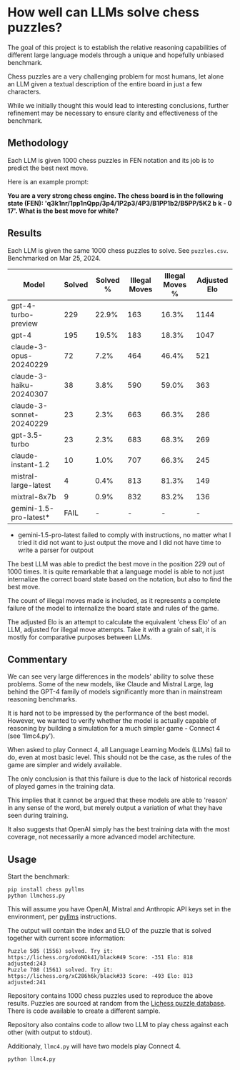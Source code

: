# How well can LLMs solve chess puzzles?

The goal of this project is to establish the relative reasoning capabilities of different large language models through a unique and hopefully unbiased benchmark.

Chess puzzles are a very challenging problem for most humans, let alone an LLM given a textual description of the entire board in just a few characters.

While we initially thought this would lead to interesting conclusions, further refinement may be necessary to ensure clarity and effectiveness of the benchmark.

## Methodology

Each LLM is given 1000 chess puzzles in FEN notation and its job is to predict the best next move.

Here is an example prompt:


**You are a very strong chess engine. The chess board is in the following state (FEN): 'q3k1nr/1pp1nQpp/3p4/1P2p3/4P3/B1PP1b2/B5PP/5K2 b k - 0 17'. 
What is the best move for white?**

## Results

Each LLM is given the same 1000 chess puzzles to solve. See `puzzles.csv`. Benchmarked on Mar 25, 2024.


| Model                    | Solved | Solved % | Illegal Moves | Illegal Moves % | Adjusted Elo |
|--------------------------|--------|----------|---------------|-----------------|--------------|
| gpt-4-turbo-preview      | 229    | 22.9%    | 163           | 16.3%           | 1144         |
| gpt-4                    | 195    | 19.5%    | 183           | 18.3%           | 1047         |
| claude-3-opus-20240229   | 72     | 7.2%     | 464           | 46.4%           | 521          |
| claude-3-haiku-20240307  | 38     | 3.8%     | 590           | 59.0%           | 363          |
| claude-3-sonnet-20240229 | 23     | 2.3%     | 663           | 66.3%           | 286          |
| gpt-3.5-turbo            | 23     | 2.3%     | 683           | 68.3%           | 269          |
| claude-instant-1.2       | 10     | 1.0%     | 707           | 66.3%           | 245          |
| mistral-large-latest     | 4      | 0.4%     | 813           | 81.3%           | 149          |
| mixtral-8x7b             | 9      | 0.9%     | 832           | 83.2%           | 136          |
| gemini-1.5-pro-latest*   | FAIL   | -        | -             | -               | -            |

* gemini-1.5-pro-latest failed to comply with instructions, no matter what I tried it did not want to just output the move and I did not have time to write a parser for outpout

The best LLM was able to predict the best move in the position 229 out of 1000 times. It is quite remarkable that a language model is able to not just internalize the correct board state based on the notation, but also to find the best move.

The count of illegal moves made is included, as it represents a complete failure of the model to internalize the board state and rules of the game. 

The adjusted Elo is an attempt to calculate the equivalent 'chess Elo' of an LLM, adjusted for illegal move attempts. Take it with a grain of salt, it is mostly for comparative purposes between LLMs.

## Commentary

We can see very large differences in the models' ability to solve these problems. Some of the new models, like Claude and Mistral Large, lag behind the GPT-4 family of models significantly more than in mainstream reasoning benchmarks.

It is hard not to be impressed by the performance of the best model. However, we wanted to verify whether the model is actually capable of reasoning by building a simulation for a much simpler game - Connect 4 (see 'llmc4.py').

When asked to play Connect 4, all Language Learning Models (LLMs) fail to do, even at most basic level. This should not be the case, as the rules of the game are simpler and widely available.

The only conclusion is that this failure is due to the lack of historical records of played games in the training data.

This implies that it cannot be argued that these models are able to 'reason' in any sense of the word, but merely output a variation of what they have seen during training.

It also suggests that OpenAI simply has the best training data with the most coverage, not necessarily a more advanced model architecture.

## Usage

Start the benchmark:
```
pip install chess pyllms
python llmchess.py
```

This will assume you have OpenAI, Mistral and Anthropic API keys set in the environment, per [pyllms](https://github.com/kagisearch/pyllms) instructions.

The output will contain the index and ELO of the puzzle that is solved together with current score information:
```
Puzzle 505 (1556) solved. Try it: https://lichess.org/odoNOk41/black#49 Score: -351 Elo: 818 adjusted:243
Puzzle 708 (1561) solved. Try it: https://lichess.org/xC286h6k/black#33 Score: -493 Elo: 813 adjusted:241
```

Repository contains 1000 chess puzzles used to reproduce the above results. Puzzles are sourced at random from the [Lichess puzzle database](https://database.lichess.org/#puzzles). There is code available to create a different sample.

Repository also contains code to allow two LLM to play chess against each other (with output to stdout).

Additionaly, `llmc4.py` will have two models play Connect 4.

```
python llmc4.py
```

